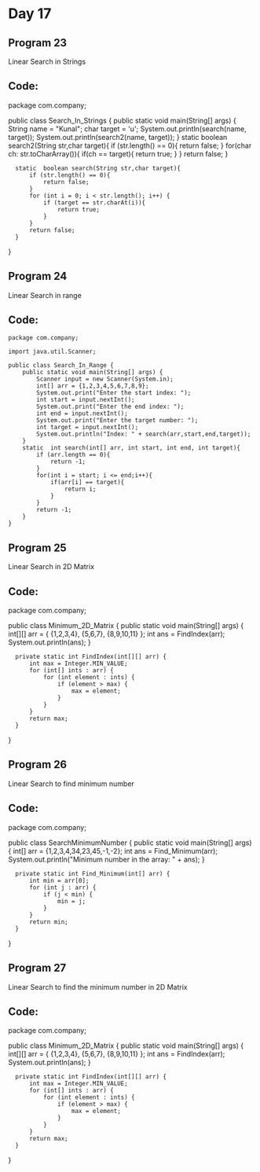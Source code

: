 # Day 17

## Program 23
Linear Search in Strings 

## Code:

  package com.company;

  public class Search_In_Strings {
      public static void main(String[] args) {
          String name = "Kunal";
          char target = 'u';
          System.out.println(search(name, target));
          System.out.println(search2(name, target));
      }
      static  boolean search2(String str,char target){
          if (str.length() == 0){
              return false;
          }
          for(char ch: str.toCharArray()){
              if(ch == target){
                  return true;
              }
          }
          return false;
      }

      static  boolean search(String str,char target){
          if (str.length() == 0){
              return false;
          }
          for (int i = 0; i < str.length(); i++) {
              if (target == str.charAt(i)){
                  return true;
              }
          }
          return false;
      }
  }
  
## Program 24
Linear Search in range

## Code:
    package com.company;

    import java.util.Scanner;

    public class Search_In_Range {
        public static void main(String[] args) {
            Scanner input = new Scanner(System.in);
            int[] arr = {1,2,3,4,5,6,7,8,9};
            System.out.print("Enter the start index: ");
            int start = input.nextInt();
            System.out.print("Enter the end index: ");
            int end = input.nextInt();
            System.out.print("Enter the target number: ");
            int target = input.nextInt();
            System.out.println("Index: " + search(arr,start,end,target));
        }
        static  int search(int[] arr, int start, int end, int target){
            if (arr.length == 0){
                return -1;
            }
            for(int i = start; i <= end;i++){
                if(arr[i] == target){
                    return i;
                }
            }
            return -1;
        }
    }
## Program 25
Linear Search in 2D Matrix

## Code:
  package com.company;

  public class Minimum_2D_Matrix {
      public static void main(String[] args) {
          int[][] arr = {
                  {1,2,3,4},
                  {5,6,7},
                  {8,9,10,11}
          };
          int ans = FindIndex(arr);
          System.out.println(ans);
      }

      private static int FindIndex(int[][] arr) {
          int max = Integer.MIN_VALUE;
          for (int[] ints : arr) {
              for (int element : ints) {
                  if (element > max) {
                      max = element;
                  }
              }
          }
          return max;
      }
  }

## Program 26
Linear Search to find minimum number

## Code:
  package com.company;

  public class SearchMinimumNumber {
      public static void main(String[] args) {
          int[] arr = {1,2,3,4,34,23,45,-1,-2};
          int ans = Find_Minimum(arr);
          System.out.println("Minimum number in the array: " + ans);
      }

      private static int Find_Minimum(int[] arr) {
          int min = arr[0];
          for (int j : arr) {
              if (j < min) {
                  min = j;
              }
          }
          return min;
      }
  }

## Program 27
Linear Search to find the minimum number in 2D Matrix

## Code:
  package com.company;

  public class Minimum_2D_Matrix {
      public static void main(String[] args) {
          int[][] arr = {
                  {1,2,3,4},
                  {5,6,7},
                  {8,9,10,11}
          };
          int ans = FindIndex(arr);
          System.out.println(ans);
      }

      private static int FindIndex(int[][] arr) {
          int max = Integer.MIN_VALUE;
          for (int[] ints : arr) {
              for (int element : ints) {
                  if (element > max) {
                      max = element;
                  }
              }
          }
          return max;
      }
  }

